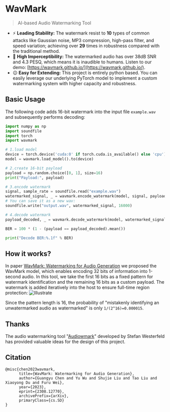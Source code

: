 # WavMark
> AI-based Audio Watermarking Tool

- ⚡  **Leading Stability:** The watermark resist to **10**  types of common attacks like Gaussian noise, MP3 compression, high-pass filter, and speed variation; achieving over **29** times in robustness compared with the traditional method.
- 🙉 **High Imperceptibility:** The watermarked audio has over 38dB SNR and 4.3 PESQ, which means it is inaudible to humans. Listen to our demo: [https://wavmark.github.io/](https://wavmark.github.io/).
- 😉 **Easy for Extending:** This project is entirely python based. You can easily leverage our underlying PyTorch model to implement a custom watermarking system with higher capacity and robustness.

## Basic Usage
The following code adds 16-bit watermark into the input file `example.wav` and subsequently performs decoding:
```python
import numpy as np
import soundfile
import torch
import wavmark

# 1.load model
device = torch.device('cuda:0' if torch.cuda.is_available() else 'cpu')
model = wavmark.load_model().to(device)

# 2.create 16-bit payload
payload = np.random.choice([0, 1], size=16)
print("Payload:", payload)

# 3.encode watermark
signal, sample_rate = soundfile.read("example.wav")
watermarked_signal, _ = wavmark.encode_watermark(model, signal, payload, show_progress=True)
# You can save it as a new wav:
soundfile.write("output.wav", watermarked_signal, 16000)

# 4.decode watermark
payload_decoded, _ = wavmark.decode_watermark(model, watermarked_signal, show_progress=True)

BER = 100 * (1 - (payload == payload_decoded).mean())

print("Decode BER:%.1f" % BER)
```


## How it works?
In paper [WavMark: Watermarking for Audio Generation](https://arxiv.org/pdf/2308.12770.pdf) we proposed the WavMark model,
which enables encoding 32 bits of information into 1-second audio.
In this tool, we take the first 16 bits as a fixed pattern for watermark identification and the remaining 16 bits as a custom payload.
The watermark is added  iteratively into the host to ensure full-time region protection:
![Illustrate](data/imgs/structure.png)

Since the pattern length is 16, the probability of "mistakenly identifying an unwatermarked audio as watermarked" is only  `1/(2^16)=0.000015`.


## Thanks
The audio watermarking tool "[Audiowmark](https://uplex.de/audiowmark)" developed by Stefan Westerfeld has provided valuable ideas for the design of this project.
## Citation
```
@misc{chen2023wavmark,
      title={WavMark: Watermarking for Audio Generation}, 
      author={Guangyu Chen and Yu Wu and Shujie Liu and Tao Liu and Xiaoyong Du and Furu Wei},
      year={2023},
      eprint={2308.12770},
      archivePrefix={arXiv},
      primaryClass={cs.SD}
}
```